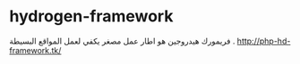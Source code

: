 # hydrogen-framework
فريمورك هيدروجين هو اطار عمل مصغر يكفي لعمل المواقع البسيطة .
http://php-hd-framework.tk/
